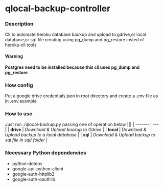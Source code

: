 # qlocal-backup-controller
### Description
Cli to automate heroku database backup and upload to gdrive,or local database,or sql file
creating using pg_dump and pg_restore insted of heroku-cli tools
#### Warning 
**Postgres need to be installed because this cli uses pg_dump and pg_restore**

### How config
Put a google drive credentials.json in root directory and create a .env file as in .env.example
### How to use
Just run ./qlocal-backup.py passing one of operation below
|||
| ------- | ---  |
| **drive** |   *Download & Upload backup to Gdrive* |
| **local** |  *Download & Upload backup to a local database* |
| **sql**   |  *Download & Upload backup to sql file in sql/ folder* |


### Necessary Python dependencies
* python-dotenv
* google-api-python-client 
* google-auth-httplib2 
* google-auth-oauthlib
